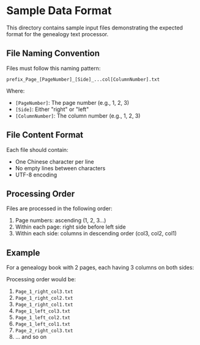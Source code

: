 # Sample Data Format

This directory contains sample input files demonstrating the expected format for the genealogy text processor.

## File Naming Convention

Files must follow this naming pattern:
```
prefix_Page_[PageNumber]_[Side]_...col[ColumnNumber].txt
```

Where:
- `[PageNumber]`: The page number (e.g., 1, 2, 3)
- `[Side]`: Either "right" or "left" 
- `[ColumnNumber]`: The column number (e.g., 1, 2, 3)

## File Content Format

Each file should contain:
- One Chinese character per line
- No empty lines between characters
- UTF-8 encoding

## Processing Order

Files are processed in the following order:
1. Page numbers: ascending (1, 2, 3...)
2. Within each page: right side before left side
3. Within each side: columns in descending order (col3, col2, col1)

## Example

For a genealogy book with 2 pages, each having 3 columns on both sides:

Processing order would be:
1. `Page_1_right_col3.txt`
2. `Page_1_right_col2.txt`
3. `Page_1_right_col1.txt`
4. `Page_1_left_col3.txt`
5. `Page_1_left_col2.txt`
6. `Page_1_left_col1.txt`
7. `Page_2_right_col3.txt`
8. ... and so on